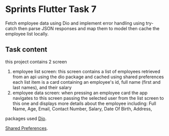 # Sprints Flutter Task 7
Fetch employee data using Dio and implement error handling using try-catch then parse JSON responses and map them to model then cache the employee list locally.

## Task content

this project contains 2 screen
1. employee list screen:
   this screen contains a list of employees retrieved from an api using the dio package
    and cached using shared preferences
    each list item is a card containing an employee's id, full name (first and last names), and their salary
2. employee data screen:
    when pressing an employee card the app navigates to this screen passing the selected user from the list screen to this one and displays more details about the employee
    including:
     Full Name, 
     Age, 
     Email, 
     Contact Number, 
     Salary, 
     Date Of Birth, 
     Address, 
            
 packages used
 [Dio](https://pub.dev/packages/dio).

 [Shared Preferences](https://pub.dev/packages/shared_preferences).